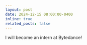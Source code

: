 ```yaml
---
layout: post
date: 2024-12-15 08:00:00-0400
inline: true
related_posts: false
---
```


I will become an intern at Bytedance!
